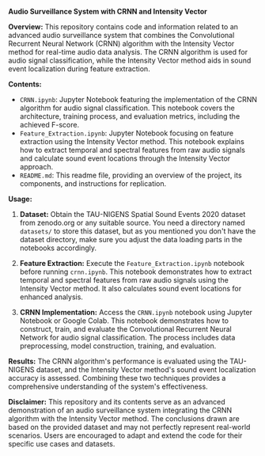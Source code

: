 **Audio Surveillance System with CRNN and Intensity Vector**

**Overview:**
This repository contains code and information related to an advanced audio surveillance system that combines the Convolutional Recurrent Neural Network (CRNN) algorithm with the Intensity Vector method for real-time audio data analysis. The CRNN algorithm is used for audio signal classification, while the Intensity Vector method aids in sound event localization during feature extraction.

**Contents:**
- `CRNN.ipynb`: Jupyter Notebook featuring the implementation of the CRNN algorithm for audio signal classification. This notebook covers the architecture, training process, and evaluation metrics, including the achieved F-score.
- `Feature_Extraction.ipynb`: Jupyter Notebook focusing on feature extraction using the Intensity Vector method. This notebook explains how to extract temporal and spectral features from raw audio signals and calculate sound event locations through the Intensity Vector approach.
- `README.md`: This readme file, providing an overview of the project, its components, and instructions for replication.

**Usage:**
1. **Dataset:** Obtain the TAU-NIGENS Spatial Sound Events 2020 dataset from zenodo.org or any suitable source. You need a directory named `datasets/` to store this dataset, but as you mentioned you don't have the dataset directory, make sure you adjust the data loading parts in the notebooks accordingly.

2. **Feature Extraction:** Execute the `Feature_Extraction.ipynb` notebook before running `crnn.ipynb`. This notebook demonstrates how to extract temporal and spectral features from raw audio signals using the Intensity Vector method. It also calculates sound event locations for enhanced analysis.

3. **CRNN Implementation:** Access the `CRNN.ipynb` notebook using Jupyter Notebook or Google Colab. This notebook demonstrates how to construct, train, and evaluate the Convolutional Recurrent Neural Network for audio signal classification. The process includes data preprocessing, model construction, training, and evaluation.

**Results:**
The CRNN algorithm's performance is evaluated using the TAU-NIGENS dataset, and the Intensity Vector method's sound event localization accuracy is assessed. Combining these two techniques provides a comprehensive understanding of the system's effectiveness.

**Disclaimer:**
This repository and its contents serve as an advanced demonstration of an audio surveillance system integrating the CRNN algorithm with the Intensity Vector method. The conclusions drawn are based on the provided dataset and may not perfectly represent real-world scenarios. Users are encouraged to adapt and extend the code for their specific use cases and datasets.

